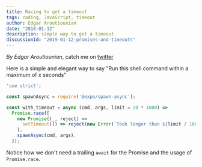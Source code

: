 ```yaml
---
title: Racing to get a timeout
tags: coding, JavaScript, timeout
author: Edgar Aroutiounian
date: "2018-01-12"
description: simple way to get a timeout
discussionId: "2019-01-12-promises-and-timeouts"
---
```


*By Edgar Aroutiounian*,
catch me on <a href='https://twitter.com/@edgararout'>twitter</a>

Here is a simple and elegant way to say "Run this shell command within a
maximum of x seconds"


```javascript
'use strict';

const spawnAsync = require('@expo/spawn-async');

const with_timeout = async (cmd, args, limit = 20 * 1000) =>
  Promise.race([
    new Promise((_, reject) =>
      setTimeout(() => reject(new Error(`Took longer than ${limit / 1000} seconds`)))
    ),
    spawnAsync(cmd, args),
  ]);
```

Notice how we don't need a trailing `await` for the Promise and the
usage of `Promise.race`.
